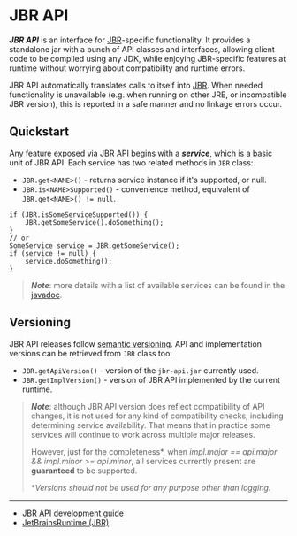 # JBR API

**_JBR API_** is an interface for
[JBR](https://github.com/JetBrains/JetBrainsRuntime)-specific functionality.
It provides a standalone jar with a bunch of API classes and interfaces,
allowing  client code to be compiled using any JDK, while enjoying JBR-specific
features at runtime without worrying about compatibility and runtime errors.

JBR API automatically translates calls to itself into
[JBR](https://github.com/JetBrains/JetBrainsRuntime).
When needed functionality is unavailable (e.g. when running on other JRE,
or incompatible JBR version), this is reported in a safe manner and no
linkage errors occur.


## Quickstart

Any feature exposed via JBR API begins with a **_service_**, which is a basic
unit of JBR API. Each service has two related methods in `JBR` class:
* `JBR.get<NAME>()` - returns service instance if it's supported, or null.
* `JBR.is<NAME>Supported()` - convenience method, equivalent of `JBR.get<NAME>() != null`.

```jshelllanguage
if (JBR.isSomeServiceSupported()) {
    JBR.getSomeService().doSomething();
}
// or
SomeService service = JBR.getSomeService();
if (service != null) {
    service.doSomething();
}
```
> **_Note_**: more details with a list of available services can be found in the
> [javadoc](https://jetbrains.github.io/JetBrainsApiTest).


## Versioning

JBR API releases follow [semantic versioning](https://semver.org).
API and implementation versions can be retrieved from `JBR` class too:
* `JBR.getApiVersion()` - version of the `jbr-api.jar` currently used.
* `JBR.getImplVersion()` - version of JBR API implemented by the current runtime.

> **_Note_**: although JBR API version does reflect compatibility of API
> changes, it is not used for any kind of compatibility checks, including
> determining service availability. That means that in practice some services
> will continue to work across multiple major releases.
> 
> However, just for the completeness*, when
> *impl.major == api.major && impl.minor >= api.minor*,
> all services currently present are **guaranteed** to be supported.
> 
> *_Versions should not be used for any purpose other than logging._

---
* [JBR API development guide](development.md)
* [JetBrainsRuntime (JBR)](https://github.com/JetBrains/JetBrainsRuntime)